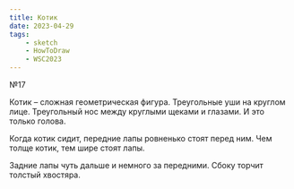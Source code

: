 ```yaml
---
title: Котик
date: 2023-04-29
tags:
    - sketch
    - HowToDraw
    - WSC2023
---
```


№17

Котик – сложная геометрическая фигура. Треугольные уши на круглом лице. Треугольный нос между круглыми щеками и глазами. И это только голова.

Когда котик сидит, передние лапы ровненько стоят перед ним. Чем толще котик, тем шире стоят лапы.

Задние лапы чуть дальше и немного за передними. Сбоку торчит толстый хвостяра.

